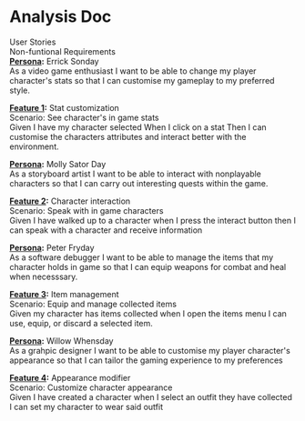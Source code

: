 # Analysis Doc
User Stories\
Non-funtional Requirements\
**<ins>Persona</ins>:** Errick Sonday\
As a video game enthusiast
I want to be able to change my player character's stats
so that I can customise my gameplay to my preferred style.

**<ins>Feature 1</ins>:** Stat customization\
Scenario: See character's in game stats\
Given I have my character selected
When I click on a stat
Then I can customise the characters attributes
and interact better with the environment.

**<ins>Persona</ins>:** Molly Sator Day\
As a storyboard artist
I want to be able to interact with nonplayable characters
so that I can carry out interesting quests within the game.

**<ins>Feature 2</ins>:** Character interaction\
Scenario: Speak with in game characters\
Given I have walked up to a character
when I press the interact button
then I can speak with a character and receive information

**<ins>Persona</ins>:** Peter Fryday\
As a software debugger
I want to be able to manage the items that my character holds in game
so that I can equip weapons for combat and heal when necesssary.

**<ins>Feature 3</ins>:** Item management\
Scenario: Equip and manage collected items\
Given my character has items collected
when I open the items menu
I can use, equip, or discard a selected item.

**<ins>Persona</ins>:** Willow Whensday\
As a grahpic designer
I want to be able to customise my player character's appearance
so that I can tailor the gaming experience to my preferences

**<ins>Feature 4</ins>:** Appearance modifier\
Scenario: Customize character appearance\
Given I have created a character
when I select an outfit they have collected
I can set my character to wear said outfit

